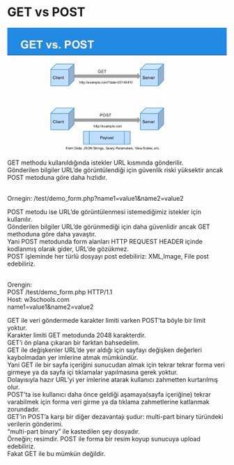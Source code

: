 # GET vs POST
<img src="./getvspost.jpeg" width=%80 height=%80>

<p>GET methodu kullanıldığında istekler URL kısmında gönderilir.<br> Gönderilen bilgiler URL’de görüntülendiği için güvenlik riski yüksektir ancak POST metoduna göre daha hızlıdır.</p>
<br>
Ornegin: /test/demo_form.php?name1=value1&name2=value2 <br>
<p>POST metodu ise URL’de görüntülenmesi istemediğimiz istekler için kullanılır.<br> Gönderilen bilgiler URL’de görünmediği için daha güvenlidir ancak GET methoduna göre daha yavaştır.<br> Yani POST metodunda form alanları HTTP REQUEST HEADER içinde kodlanmış olarak gider, URL’de gözükmez. <br>POST işleminde her türlü dosyayı post edebiliriz: XML,Image, File post edebiliriz.</p><br>
Orengin: <br>
POST /test/demo_form.php HTTP/1.1<br>
Host: w3schools.com<br>
name1=value1&name2=value2<br>

<p>
GET ile veri göndermede karakter limiti varken POST’ta böyle bir limit yoktur. <br>Karakter limiti GET metodunda 2048 karakterdir.<br>
GET’i ön plana çıkaran bir farktan bahsedelim.<br> GET ile değişkenler URL’de yer aldığı için sayfayı değişken değerleri kaybolmadan yer imlerine atmak mümkündür. <br>Yani GET ile bir sayfa içeriğini sunucudan almak için tekrar tekrar forma veri girmeye ya da sayfa içi tıklamalar yapılmasına gerek yoktur.<br> Dolayısıyla hazır URL’yi yer imlerine atarak kullanıcı zahmetten kurtarılmış olur.<br> POST’ta ise kullanıcı daha önce geldiği aşamaya(sayfa içeriğine) tekrar varabilmek için forma veri girme ya da tıklama zahmetlerine katlanmak zorundadır.<br>
GET’in POST’a karşı bir diğer dezavantajı şudur: multi-part binary türündeki verilerin gönderimi. <br>“multi-part binary” ile kastedilen şey dosyadır.<br> Örneğin; resimdir. POST ile forma bir resim koyup sunucuya upload edebiliriz.<br> Fakat GET ile bu mümkün değildir.
</p>
